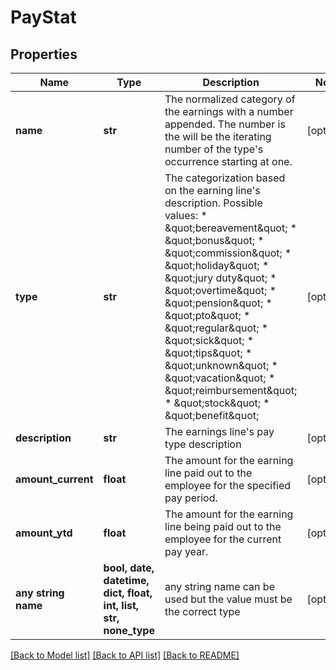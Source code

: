 # PayStat


## Properties
Name | Type | Description | Notes
------------ | ------------- | ------------- | -------------
**name** | **str** | The normalized category of the earnings with a number appended. The number is the will be the iterating number of the type&#39;s occurrence starting at one. | [optional] 
**type** | **str** | The categorization based on the earning line&#39;s description. Possible values: * \&quot;bereavement\&quot;  * \&quot;bonus\&quot;  * \&quot;commission\&quot;  * \&quot;holiday\&quot;  * \&quot;jury duty\&quot;  * \&quot;overtime\&quot;  * \&quot;pension\&quot;  * \&quot;pto\&quot;  * \&quot;regular\&quot;  * \&quot;sick\&quot;  * \&quot;tips\&quot;  * \&quot;unknown\&quot;  * \&quot;vacation\&quot;  * \&quot;reimbursement\&quot;  * \&quot;stock\&quot;  * \&quot;benefit\&quot; | [optional] 
**description** | **str** | The earnings line&#39;s pay type description | [optional] 
**amount_current** | **float** | The amount for the earning line paid out to the employee for the specified pay period. | [optional] 
**amount_ytd** | **float** | The amount for the earning line being paid out to the employee for the current pay year. | [optional] 
**any string name** | **bool, date, datetime, dict, float, int, list, str, none_type** | any string name can be used but the value must be the correct type | [optional]

[[Back to Model list]](../README.md#documentation-for-models) [[Back to API list]](../README.md#documentation-for-api-endpoints) [[Back to README]](../README.md)


